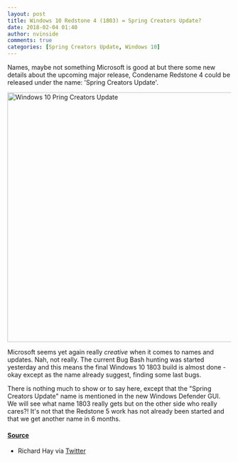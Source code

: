 ```yaml
---
layout: post
title: Windows 10 Redstone 4 (1803) = Spring Creators Update?
date: 2018-02-04 01:40
author: nvinside
comments: true
categories: [Spring Creators Update, Windows 10]
---
```

Names, maybe not something Microsoft is good at but there some new details about the upcoming major release, Condename Redstone 4 could be released under the name: 'Spring Creators Update'.

<img class="alignnone size-full wp-image-2582" src="https://chefkochblog.files.wordpress.com/2018/02/windows-10-spring-creators-update-810x561.jpg" alt="Windows 10 Pring Creators Update" width="810" height="561" />

<!--more-->

Microsoft seems yet again really <em>creative</em> when it comes to names and updates. Nah, not really. The current Bug Bash hunting was started yesterday and this means the final Windows 10 1803 build is almost done - okay except as the name already suggest, finding some last bugs.

There is nothing much to show or to say here, except that the "Spring Creators Update" name is mentioned in the new Windows Defender GUI. We will see what name 1803 really gets but on the other side who really cares?! It's not that the Redstone 5 work has not already been started and that we get another name in 6 months.

<h4><span style="text-decoration:underline;">Source</span></h4>

<ul>
    <li>Richard Hay via <a href="https://twitter.com/WinObs/status/959821488516935680" target="_blank" rel="noopener">Twitter</a></li>
</ul>
